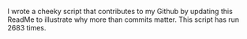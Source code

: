 I wrote a cheeky script that contributes to my Github by updating this ReadMe to illustrate why more than commits matter. This script has run 2683 times.